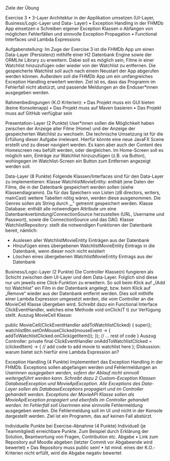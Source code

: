 Ziele der Übung

Exercise 3
• 3-Layer Architektur in der Applikation umsetzen (UI-Layer, Business/Logic-Layer und Data- Layer)
• Exception Handling in der FHMDb App einsetzen
o Schreiben eigener Exception Klassen
o Abfangen von möglichen Fehlerfällen und sinnvolle Exception Propagation
• Functional Interfaces und Lambda Expressions

Aufgabenstellung:
Im Zuge der Exercise 3 ist die FHMDb App um einen Data-Layer (Persistenz) mithilfe einer H2 Datenbank Engine sowie der ORMLite Library zu erweitern. Dabei soll es möglich sein, Filme in einer Watchlist hinzuzufügen oder wieder von der Watchlist zu entfernen. Die gespeicherte Watchlist soll auch nach einem Neustart der App abgerufen werden können.
Außerdem soll die FHMDb App um ein umfangreiches Exception Handling erweitert werden. Ziel ist es, dass das Programm im Fehlerfall nicht abstürzt, und passende Meldungen an die Enduser*innen ausgegeben werden.

Rahmenbedingungen (K.O Kriterien):
• Das Projekt muss ein GUI bieten (keine Konsolenapp)
• Das Projekt muss auf Maven basieren
• Das Projekt muss auf GitHub verfügbar sein

Presentation-Layer (2 Punkte)
User*innen sollen die Möglichkeit haben zwischen der Anzeige aller Filme (Home) und der Anzeige der gespeicherten Watchlist zu wechseln. Die technische Umsetzung ist für die Erfüllung dieser Aufgabe irrelevant. Hierfür könnte eine neue JavaFX Scene erstellt und zu dieser navigiert werden. Es kann aber auch der Content des Homescreen neu befüllt werden, oder dergleichen.
Im Home-Screen soll es möglich sein, Einträge zur Watchlist hinzuzufügen (z.B. via Button), wohingegen im Watchlist-Screen ein Button zum Entfernen angezeigt werden soll.

Data-Layer (8 Punkte)
Folgende Klassen/Interfaces sind für den Data-Layer zu implementieren:
Klasse WatchlistMovieEntity: enthält jene Daten der Filme, die in der Datenbank gespeichert werden sollen (siehe Klassendiagramm). Da für das Speichern von Listen (zB directors, writers, mainCast) weitere Tabellen nötig wären, werden diese ausgenommen. Die Genres sollen als String durch „,“ getrennt gespeichert werden.
Klasse Database: enthält alle notwendigen Attribute um eine Datenbankverbindung/ConnectionSource herzustellen (URL, Username und Passwort), sowie die ConnectionSource und das DAO.
Klasse WatchlistRepository: stellt die notwendigen Funktionen der Datenbank bereit, nämlich:
- Auslesen aller WatchlistMovieEntity Einträgen aus der Datenbank
- Hinzufügen eines übergebenen WatchlistMovieEntity Eintrags in die Datenbank, wenn dieser noch nicht existiert
- Löschen eines übergebenen WatchlistMovieEntity Eintrags aus der Datenbank

Business/Logic-Layer (2 Punkte)
Die Controller Klasse(n) fungieren als Schicht zwischen dem UI-Layer und dem Data-Layer. Folglich sind diese nur um jeweils eine Click-Funktion zu erweitern. So soll beim Klick auf „(Add to) Watchlist” ein Film in der Datenbank angelegt, bzw. beim Klick auf „Remove“ wieder aus der Datenbank entfernt werden. Dies soll mithilfe einer Lambda Expression umgesetzt werden, die vom Controller an die MovieCell Klasse übergeben wird. Schreibt dazu ein Functional Interface ClickEventHandler, welches eine Methode void onClick(T t) zur Verfügung stellt.
Auszug MovieCell Klasse:
 
public MovieCell(ClickEventHandler addToWatchlistClicked) { super();
watchlistBtn.setOnMouseClicked(mouseEvent -> { addToWatchlistClicked.onClick(getItem());
});
    // ... rest of code
}
Auszug Controller:
private final ClickEventHandler onAddToWatchlistClicked = (clickedItem) -> {
    // add code to add movie to watchlist here
};
Diskussion: warum bietet sich hierfür eine Lambda Expression an?

Exception Handling (4 Punkte)
Implementiert das Exception Handling in der FHMDb. Exceptions sollen abgefangen werden und Fehlermeldungen an User*innen ausgegeben werden, sofern der Ablauf nicht sinnvoll weitergeführt werden kann. Schreibt dazu 2 Custom-Exception Klassen DatabaseException und MovieApiException. Alle Exceptions des Data-Layer sollen als DatabaseExceptions propagiert und im Controller gehandelt werden. Exceptions der MovieAPI Klasse sollen als MovieApiException propagiert und ebenfalls im Controller gehandelt werden. Im Fehlerfall soll User*innen eine sinnvolle Fehlermeldung ausgegeben werden. Die Fehlermeldung soll im UI und nicht in der Konsole dargestellt werden. Ziel ist ein Programm, das auf keinen Fall abstürzt.

Individuelle Punkte bei Exercise-Abnahme (4 Punkte)
Individuell (je Teammitglied) erreichbare Punkte. Zum Beispiel durch Erklärung der Solution, Beantwortung von Fragen, Contribution etc.
Abgabe
• Link zum Repository auf Moodle abgeben (letzter Commit vor Abgabeende wird bewertet)
• Das Repository muss public sein!
• Ist mind. eines der K.O.-Kriterien nicht erfüllt, wird die Abgabe negativ bewertet
 
